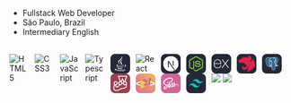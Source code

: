 - Fullstack Web Developer
- São Paulo, Brazil
- Intermediary English<br><br>

<img align="left" alt="HTML5" width="35px" src="https://cdn.jsdelivr.net/gh/devicons/devicon/icons/html5/html5-original.svg" style="padding-right:10px;" />
<img align="left" alt="CSS3" width="35px" src="https://cdn.jsdelivr.net/gh/devicons/devicon/icons/css3/css3-original.svg" style="padding-right:10px;" />
<img align="left" alt="JavaScript" width="35px" src="https://cdn.jsdelivr.net/gh/devicons/devicon/icons/javascript/javascript-original.svg" style="padding-right:10px;" />
<img align="left" alt="Typescript" width="35px" src="https://cdn.jsdelivr.net/gh/devicons/devicon/icons/typescript/typescript-original.svg" style="padding-right:10px;" />
<img align="left" alt="Typescript" width="35px" src="https://raw.githubusercontent.com/tandpfun/skill-icons/de91fca307a83d75fc5b1f6ce24540454acead41/icons/Java-Dark.svg" style="padding-right:10px;" />
<img align="left" alt="React" width="35px" src="https://cdn.jsdelivr.net/gh/devicons/devicon/icons/react/react-original.svg" style="padding-right:10px;" />
<img align="left" alt="Next" width="35px" src="https://raw.githubusercontent.com/tandpfun/skill-icons/main/icons/NextJS-Dark.svg" style="padding-right:10px;" />
<img align="left" alt="Nodejs" width="35px" src="https://raw.githubusercontent.com/tandpfun/skill-icons/59059d9d1a2c092696dc66e00931cc1181a4ce1f/icons/NodeJS-Dark.svg" style="padding-right:10px;" />
<img align="left" alt="Expressjs" width="35px" src="https://raw.githubusercontent.com/tandpfun/skill-icons/59059d9d1a2c092696dc66e00931cc1181a4ce1f/icons/ExpressJS-Dark.svg" style="padding-right:10px;" />
<img align="left" alt="NestJs" width="35px" src="https://raw.githubusercontent.com/tandpfun/skill-icons/de91fca307a83d75fc5b1f6ce24540454acead41/icons/NestJS-Dark.svg" style="padding-right:10px;" />
<img align="left" alt="Postgres" width="35px" src="https://raw.githubusercontent.com/tandpfun/skill-icons/59059d9d1a2c092696dc66e00931cc1181a4ce1f/icons/PostgreSQL-Dark.svg" style="padding-right:10px;" />
<img align="left" alt="Jest" width="35px" src="https://raw.githubusercontent.com/tandpfun/skill-icons/59059d9d1a2c092696dc66e00931cc1181a4ce1f/icons/Jest.svg" style="padding-right:10px;" />
<img align="left" alt="styled-components" width="35px" src="https://raw.githubusercontent.com/tandpfun/skill-icons/main/icons/StyledComponents.svg" style="padding-right:10px;" />
<img align="left" alt="Sass" width="35px" src="https://raw.githubusercontent.com/tandpfun/skill-icons/main/icons/Sass.svg" style="padding-right:10px;" />
<img align="left" alt="Tailwind" width="35px" src="https://raw.githubusercontent.com/tandpfun/skill-icons/59059d9d1a2c092696dc66e00931cc1181a4ce1f/icons/TailwindCSS-Dark.svg" style="padding-right:10px;" />
<br><br>

<div>
  <a href="https://www.linkedin.com/in/joaovp1/" target="_blank"><img src="https://img.shields.io/badge/-LinkedIn-%230077B5?style=for-the-badge&logo=linkedin&logoColor=white" target="_blank"></a>
  <a href = "mailto:joaovitor.paiva145@hotmail.com"><img src="https://img.shields.io/badge/Microsoft_Outlook-0078D4?style=for-the-badge&logo=microsoft-outlook&logoColor=white" target="_blank"></a>
</div>  
